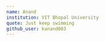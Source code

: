 ```yaml
---
name: Anand
institution: VIT Bhopal University
quote: Just keep swimming
github_user: kanand003
---
```

